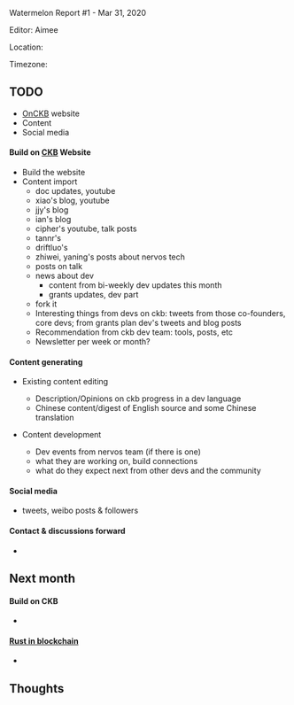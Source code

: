 Watermelon Report #1 - Mar 31, 2020

Editor: Aimee

Location:

Timezone:

## TODO

- [OnCKB][onckb-website] website
- Content
- Social media

#### Build on [CKB][ckb-github] Website

- Build the website
- Content import
  - doc updates, youtube
  - xiao's blog, youtube
  - jjy's blog
  - ian's blog
  - cipher's youtube, talk posts
  - tannr's
  - driftluo's
  - zhiwei, yaning's posts about nervos tech
  - posts on talk
  - news about dev
    - content from bi-weekly dev updates this month
    - grants updates, dev part
  - fork it
  - Interesting things from devs on ckb: tweets from those co-founders, core devs; from grants plan dev's tweets and blog posts
  - Recommendation from ckb dev team: tools, posts, etc
  - Newsletter per week or month?

#### Content generating

- Existing content editing
  - Description/Opinions on ckb progress in a dev language
  - Chinese content/digest of English source and some Chinese translation

- Content development
  - Dev events from nervos team (if there is one)
  - what they are working on, build connections
  - what do they expect next from other devs and the community


#### Social media

- tweets, weibo posts & followers

#### Contact & discussions forward

-


## Next month

#### Build on CKB

-

#### [Rust in blockchain][rib-github]

-

## Thoughts


[ckb-github]: https://github.com/nervosnetwork/ckb
[rib-github]: https://github.com/rust-in-blockchain/Rust-in-Blockchain
[onckb-website]: https://www.onckb.com/
